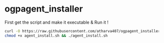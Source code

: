 # ogpagent_installer

First get the script and make it executable & Run it !
```bash
curl -O https://raw.githubusercontent.com/atharva407/ogpagent_installer/main/agent_install.sh
chmod +x agent_install.sh && ./agent_install.sh
``` 

